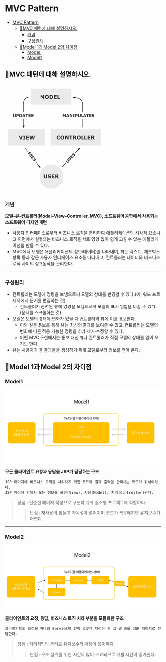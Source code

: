 # MVC Pattern
<!-- TOC -->

- [MVC Pattern](#mvc-pattern)
  - [:book:MVC 패턴에 대해 설명하시오.](#bookmvc-%ED%8C%A8%ED%84%B4%EC%97%90-%EB%8C%80%ED%95%B4-%EC%84%A4%EB%AA%85%ED%95%98%EC%8B%9C%EC%98%A4)
    - [개념](#%EA%B0%9C%EB%85%90)
    - [구성원리](#%EA%B5%AC%EC%84%B1%EC%9B%90%EB%A6%AC)
  - [:book:Model 1과 Model 2의 차이점](#bookmodel-1%EA%B3%BC-model-2%EC%9D%98-%EC%B0%A8%EC%9D%B4%EC%A0%90)
    - [Model1](#model1)
    - [Model2](#model2)

<!-- /TOC -->

## :book:MVC 패턴에 대해 설명하시오.
![MVC Pattern](mvc.jpg "MVC Pattern")

### 개념
**모델-뷰-컨트롤러(Model–View–Controller, MVC), 소프트웨어 공학에서 사용되는 소프트웨어 디자인 패턴**
- 사용자 인터페이스로부터 비즈니스 로직을 분리하여 애플리케이션의 시각적 요소나 그 이면에서 실행되는 비즈니스 로직을 서로 영향 없이 쉽게 고칠 수 있는 애플리케이션을 만들 수 있다.
- MVC에서 모델은 애플리케이션의 정보(데이터)를 나타내며, 뷰는 텍스트, 체크박스 항목 등과 같은 사용자 인터페이스 요소를 나타내고, 컨트롤러는 데이터와 비즈니스 로직 사이의 상호동작을 관리한다.

<hr>

### 구성원리
- 컨트롤러는 모델에 명령을 보냄으로써 모델의 상태를 변경할 수 있다.(예: 워드 프로세서에서 문서를 편집하는 것)
  - 컨트롤러가 관련된 뷰에 명령을 보냄으로써 모델의 표시 방법을 바꿀 수 있다. (문서를 스크롤하는 것)
- 모델은 모델의 상태에 변화가 있을 때 컨트롤러와 뷰에 이를 통보한다.
  - 이와 같은 통보를 통해 뷰는 최신의 결과를 보여줄 수 있고, 컨트롤러는 모델의 변화에 따른 적용 가능한 명령을 추가·제거·수정할 수 있다.
  - 어떤 MVC 구현에서는 통보 대신 뷰나 컨트롤러가 직접 모델의 상태를 읽어 오기도 한다.
- 뷰는 사용자가 볼 결과물을 생성하기 위해 모델로부터 정보를 얻어 온다.


## :book:Model 1과 Model 2의 차이점

### Model1
![Model1](model1.JPG "Model1")

**모든 클라이언트 요청과 응답을 JSP가 담당하는 구조**

```
JSP 페이지에 비즈니스 로직을 처리하기 위한 코드와 결과 출력을 관리하는 코드가 뒤섞여있다.
JSP 페이지 안에서 모든 정보를 표현(View), 저장(Model), 처리(Controller)된다.
```

> 장점 : 단순한 페이지 작성으로 구현이 쉬워 중소형 프로젝트에 적합하다.
>> 단점 : 재사용이 힘들고 가독성이 떨어지며 코드가 복잡해지면 유지보수가 어렵다.

<hr>

### Model2
![Model2](model2.JPG "Model2")

**클라이언트의 요청, 응답, 비즈니스 로직 처리 부분을 모듈화한 구조**

```
클라이언트의 요청을 하나의 Servlet이 받아 알맞게 처리한 후 그 결 과를 JSP 페이지로 전달한다.
```

> 장점 : 처리작업의 분리로 유지보수와 확장이 용이하다.
>> 단점 : 구조 설계를 위한 시간이 많이 소요되므로 개발 시간이 증가한다.
